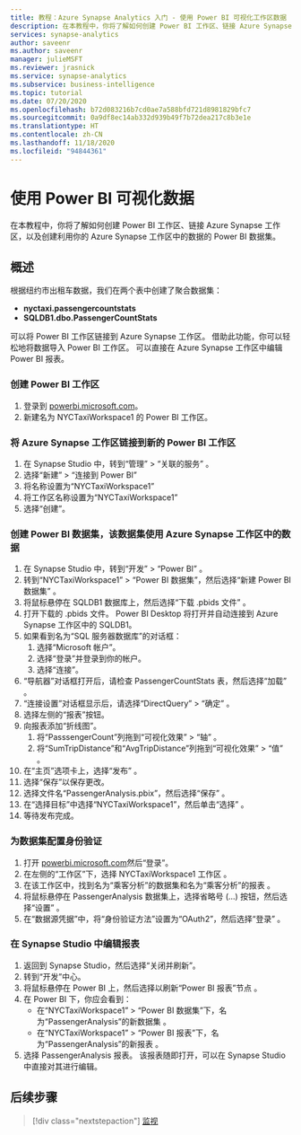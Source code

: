 ```yaml
---
title: 教程：Azure Synapse Analytics 入门 - 使用 Power BI 可视化工作区数据
description: 在本教程中，你将了解如何创建 Power BI 工作区、链接 Azure Synapse 工作区，以及创建利用 Azure Synapse 工作区中的数据的 Power BI 数据集。
services: synapse-analytics
author: saveenr
ms.author: saveenr
manager: julieMSFT
ms.reviewer: jrasnick
ms.service: synapse-analytics
ms.subservice: business-intelligence
ms.topic: tutorial
ms.date: 07/20/2020
ms.openlocfilehash: b72d083216b7cd0ae7a588bfd721d8981829bfc7
ms.sourcegitcommit: 0a9df8ec14ab332d939b49f7b72dea217c8b3e1e
ms.translationtype: HT
ms.contentlocale: zh-CN
ms.lasthandoff: 11/18/2020
ms.locfileid: "94844361"
---
```

# <a name="visualize-data-with-power-bi"></a>使用 Power BI 可视化数据

在本教程中，你将了解如何创建 Power BI 工作区、链接 Azure Synapse 工作区，以及创建利用你的 Azure Synapse 工作区中的数据的 Power BI 数据集。 

## <a name="overview"></a>概述

根据纽约市出租车数据，我们在两个表中创建了聚合数据集：
- **nyctaxi.passengercountstats**
- **SQLDB1.dbo.PassengerCountStats**

可以将 Power BI 工作区链接到 Azure Synapse 工作区。 借助此功能，你可以轻松地将数据导入 Power BI 工作区。 可以直接在 Azure Synapse 工作区中编辑 Power BI 报表。

### <a name="create-a-power-bi-workspace"></a>创建 Power BI 工作区

1. 登录到 [powerbi.microsoft.com](https://powerbi.microsoft.com/)。
1. 新建名为 NYCTaxiWorkspace1 的 Power BI 工作区。

### <a name="link-your-azure-synapse-workspace-to-your-new-power-bi-workspace"></a>将 Azure Synapse 工作区链接到新的 Power BI 工作区

1. 在 Synapse Studio 中，转到“管理” > “关联的服务” 。
1. 选择“新建” > “连接到 Power BI” 
1. 将名称设置为“NYCTaxiWorkspace1” 
1. 将工作区名称设置为“NYCTaxiWorkspace1” 
1. 选择“创建”。

### <a name="create-a-power-bi-dataset-that-uses-data-in-your-azure-synapse-workspace"></a>创建 Power BI 数据集，该数据集使用 Azure Synapse 工作区中的数据

1. 在 Synapse Studio 中，转到“开发” > “Power BI” 。
1. 转到“NYCTaxiWorkspace1” > “Power BI 数据集”，然后选择“新建 Power BI 数据集”  。
1. 将鼠标悬停在 SQLDB1 数据库上，然后选择“下载 .pbids 文件” 。
1. 打开下载的 .pbids 文件。 Power BI Desktop 将打开并自动连接到 Azure Synapse 工作区中的 SQLDB1。
1. 如果看到名为“SQL 服务器数据库”的对话框：
    1. 选择“Microsoft 帐户”。
    1. 选择“登录”并登录到你的帐户。
    1. 选择“连接”。
1. “导航器”对话框打开后，请检查 PassengerCountStats 表，然后选择“加载”  。
1. “连接设置”对话框显示后，请选择“DirectQuery” > “确定”  。
1. 选择左侧的“报表”按钮。
1. 向报表添加“折线图”。
    1. 将“PasssengerCount”列拖到“可视化效果” > “轴”  。
    1. 将“SumTripDistance”和“AvgTripDistance”列拖到“可视化效果” > “值”   。
1. 在“主页”选项卡上，选择“发布” 。
1. 选择“保存”以保存更改。
1. 选择文件名“PassengerAnalysis.pbix”，然后选择“保存” 。
1. 在“选择目标”中选择“NYCTaxiWorkspace1”，然后单击“选择”  。
1. 等待发布完成。

### <a name="configure-authentication-for-your-dataset"></a>为数据集配置身份验证

1. 打开 [powerbi.microsoft.com](https://powerbi.microsoft.com/)然后“登录”。
1. 在左侧的“工作区”下，选择 NYCTaxiWorkspace1 工作区 。
1. 在该工作区中，找到名为“乘客分析”的数据集和名为“乘客分析”的报表 。
1. 将鼠标悬停在 PassengerAnalysis 数据集上，选择省略号 (...) 按钮，然后选择“设置” 。
1. 在“数据源凭据”中，将“身份验证方法”设置为“OAuth2”，然后选择“登录”   。

### <a name="edit-a-report-in-synapse-studio"></a>在 Synapse Studio 中编辑报表

1. 返回到 Synapse Studio，然后选择“关闭并刷新”。
1. 转到“开发”中心。
1. 将鼠标悬停在 Power BI 上，然后选择以刷新“Power BI 报表”节点 。
1. 在 Power BI 下，你应会看到：
    * 在“NYCTaxiWorkspace1” > “Power BI 数据集”下，名为“PassengerAnalysis”的新数据集  。
    * 在“NYCTaxiWorkspace1” > “Power BI 报表”下，名为“PassengerAnalysis”的新报表  。
1. 选择 PassengerAnalysis 报表。 该报表随即打开，可以在 Synapse Studio 中直接对其进行编辑。



## <a name="next-steps"></a>后续步骤

> [!div class="nextstepaction"]
> [监视](get-started-monitor.md)
                                 

